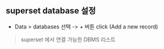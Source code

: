 ## superset database 설정

- Data > databases 선택 -> + 버튼 click (Add a new record)

> superset 에서 연결 가능한 DBMS 리스트 
